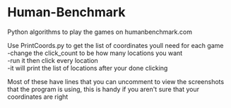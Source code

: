 # Human-Benchmark
Python algorithms to play the games on humanbenchmark.com

Use PrintCoords.py to get the list of coordinates youll need for each game  
  -change the click_count to be how many locations you want  
  -run it then click every location  
  -it will print the list of locations after your done clicking  
  
Most of these have lines that you can uncomment to view the screenshots that the program is using, this is handy if you aren't sure that your coordinates are right
